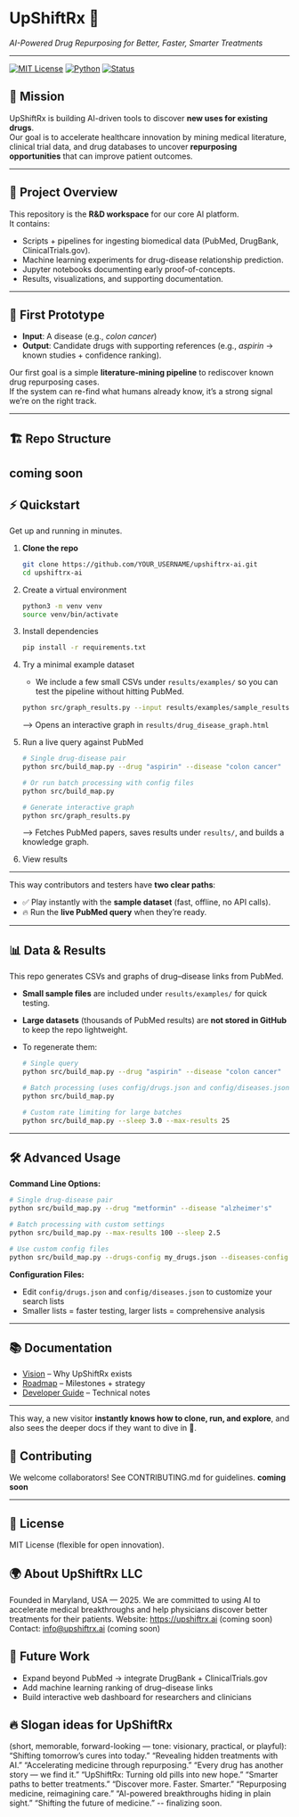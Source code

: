# UpShiftRx 🚀

_AI-Powered Drug Repurposing for Better, Faster, Smarter Treatments_

---

[![MIT License](https://img.shields.io/badge/license-MIT-green.svg)](LICENSE)
[![Python](https://img.shields.io/badge/python-3.9%20%7C%203.10-blue.svg)]()
[![Status](https://img.shields.io/badge/status-prototype-orange)]()

## 🌟 Mission

UpShiftRx is building AI-driven tools to discover **new uses for existing drugs**.  
Our goal is to accelerate healthcare innovation by mining medical literature, clinical trial data, and drug databases to uncover **repurposing opportunities** that can improve patient outcomes.

---

## 📖 Project Overview

This repository is the **R&D workspace** for our core AI platform.  
It contains:

- Scripts + pipelines for ingesting biomedical data (PubMed, DrugBank, ClinicalTrials.gov).
- Machine learning experiments for drug-disease relationship prediction.
- Jupyter notebooks documenting early proof-of-concepts.
- Results, visualizations, and supporting documentation.

---

## 🔬 First Prototype

- **Input**: A disease (e.g., _colon cancer_)
- **Output**: Candidate drugs with supporting references (e.g., _aspirin_ → known studies + confidence ranking).

Our first goal is a simple **literature-mining pipeline** to rediscover known drug repurposing cases.  
If the system can re-find what humans already know, it’s a strong signal we’re on the right track.

---

## 🏗️ Repo Structure

## **coming soon**

## ⚡ Quickstart

Get up and running in minutes.

1. **Clone the repo**
   ```bash
   git clone https://github.com/YOUR_USERNAME/upshiftrx-ai.git
   cd upshiftrx-ai
   ```
2. Create a virtual environment
   ```bash
   python3 -m venv venv
   source venv/bin/activate
   ```
3. Install dependencies
   ```bash
   pip install -r requirements.txt
   ```
4. Try a minimal example dataset
   - We include a few small CSVs under `results/examples/` so you can test the pipeline without hitting PubMed.
   ```bash
   python src/graph_results.py --input results/examples/sample_results.csv
   ```
   --> Opens an interactive graph in
   `results/drug_disease_graph.html`
5. Run a live query against PubMed

   ```bash
   # Single drug-disease pair
   python src/build_map.py --drug "aspirin" --disease "colon cancer"

   # Or run batch processing with config files
   python src/build_map.py

   # Generate interactive graph
   python src/graph_results.py
   ```

   --> Fetches PubMed papers, saves results under `results/`, and builds a knowledge graph.

6. View results

---

This way contributors and testers have **two clear paths**:

- ✅ Play instantly with the **sample dataset** (fast, offline, no API calls).
- 🔥 Run the **live PubMed query** when they’re ready.

---

## 📊 Data & Results

This repo generates CSVs and graphs of drug–disease links from PubMed.

- **Small sample files** are included under `results/examples/` for quick testing.
- **Large datasets** (thousands of PubMed results) are **not stored in GitHub** to keep the repo lightweight.
- To regenerate them:

  ```bash
  # Single query
  python src/build_map.py --drug "aspirin" --disease "colon cancer"

  # Batch processing (uses config/drugs.json and config/diseases.json)
  python src/build_map.py

  # Custom rate limiting for large batches
  python src/build_map.py --sleep 3.0 --max-results 25
  ```

---

## 🛠️ Advanced Usage

**Command Line Options:**

```bash
# Single drug-disease pair
python src/build_map.py --drug "metformin" --disease "alzheimer's"

# Batch processing with custom settings
python src/build_map.py --max-results 100 --sleep 2.5

# Use custom config files
python src/build_map.py --drugs-config my_drugs.json --diseases-config my_diseases.json
```

**Configuration Files:**

- Edit `config/drugs.json` and `config/diseases.json` to customize your search lists
- Smaller lists = faster testing, larger lists = comprehensive analysis

---

## 📚 Documentation

- [Vision](docs/VISION.md) – Why UpShiftRx exists
- [Roadmap](docs/ROADMAP.md) – Milestones + strategy
- [Developer Guide](docs/DEVELOPER.md) – Technical notes

---

This way, a new visitor **instantly knows how to clone, run, and explore**, and also sees the deeper docs if they want to dive in 🚀.

## 🤝 Contributing

We welcome collaborators! See CONTRIBUTING.md for guidelines.
**coming soon**

---

## 📜 License

MIT License (flexible for open innovation).

## 🌍 About UpShiftRx LLC

Founded in Maryland, USA — 2025.
We are committed to using AI to accelerate medical breakthroughs and help physicians discover better treatments for their patients.
Website: https://upshiftrx.ai (coming soon)
Contact: info@upshiftrx.ai (coming soon)

## 🔮 Future Work

- Expand beyond PubMed → integrate DrugBank + ClinicalTrials.gov
- Add machine learning ranking of drug–disease links
- Build interactive web dashboard for researchers and clinicians

## 🔥 Slogan ideas for UpShiftRx

(short, memorable, forward-looking — tone: visionary, practical, or playful):
“Shifting tomorrow’s cures into today.”
“Revealing hidden treatments with AI.”
“Accelerating medicine through repurposing.”
“Every drug has another story — we find it.”
“UpShiftRx: Turning old pills into new hope.”
“Smarter paths to better treatments.”
“Discover more. Faster. Smarter.”
“Repurposing medicine, reimagining care.”
“AI-powered breakthroughs hiding in plain sight.”
“Shifting the future of medicine.”
-- finalizing soon.
